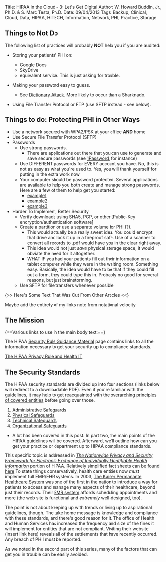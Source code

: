 Title:				HIPAA in the Cloud - 3: Let's Get Digital
Author:				W. Howard Buddin, Jr., Ph.D. & S. Marc Testa, Ph.D.
Date:				09/04/2013 
Tags:				Backup, Clinical, Cloud, Data, HIPAA, HITECH, Information, Network, PHI, Practice, Storage


## Things to Not Do ##
The following list of practices will probably **NOT** help you if you are audited:

* Storing your patients' PHI on: 
	* Google Docs
	* SkyDrive
	* equivalent service. 
This is just asking for trouble.

* Making your password easy to guess. 
	* See [Dictionary Attack](http://en.wikipedia.org/wiki/Dictionary_attack "Dictionary attack - Wikipedia, the free encyclopedia"). More likely to occur than a Sharknado.
* Using File Transfer Protocol or FTP (use SFTP instead - see below). 

## Things to do: Protecting PHI in Other Ways ##

* Use a network secured with WPA2/PSK at your office **AND** home 
* Use Secure File Transfer Protocol (SFTP)
* Passwords
	* Use strong passwords. 
		* There are applications out there that you can use to generate and save secure passwords (see [1Password](https://agilebits.com/), for instance)
	* Use DIFFERENT passwords for EVERY account you have. No, this is not as easy as what you're used to. Yes, you will thank yourself for putting in the extra work now
	* Your computer should be password protected. Several applications are available to help you both create and manage strong passwords. Here are a few of them to help get you started:
		* [example1]()
		* [example2]()
		* [example3]()
* Harder To Implement, Better Security
	* Verify downloads using SHA5, PGP, or other [Public-Key encryption/authentication software]
	* Create a partition or use a separate volume for PHI (?). 
	    * This would actually be a really sweet idea. You could encrypt that drive and lock it up in a fireproof safe. Use of a scanner to convert all records to .pdf would have you in the clear right away. 
	    * This idea would not just *save* physical storage space, it would obviate the need for it altogether. 
	    * WHAT IF you had your patients fill out their information on a tablet computer while they were in the waiting room. Something easy. Basically, the idea would have to be that if they could fill out a form, they could type this in. Probably no good for several reasons, but just brainstorming. 
	* Use SFTP for file transfers whenever possible

{>> Here's Some Text That Was Cut From Other Articles <<}

Maybe add the entirety of my links note from notational velocity 

## The Mission

{==Various links to use in the main body text:==}

The HIPAA [Security Rule Guidance Material](http://www.hhs.gov/ocr/privacy/hipaa/administrative/securityrule/securityruleguidance.html) page contains links to all the information necessary to get your security up to compliance standards. 

[The HIPAA Privacy Rule and Health IT](http://healthit.hhs.gov/portal/server.pt?open=512&objID=1174&parentname=CommunityPage&parentid=26&mode=2&in_hi_userid=10732&cached=true) 

## The Security Standards

The HIPAA security standards are divided up into four sections (links below will redirect to a downloadable PDF). Even if you're familiar with the guidelines, it may help to get reacquainted with the [overarching principles of covered entities](http://www.hhs.gov/ocr/privacy/hipaa/administrative/securityrule/security101.pdf) before going over those.

1. [Administrative Safeguards](http://www.hhs.gov/ocr/privacy/hipaa/administrative/securityrule/adminsafeguards.pdf)
2. [Physical Safeguards](http://www.hhs.gov/ocr/privacy/hipaa/administrative/securityrule/physsafeguards.pdf)
3. [Technical Safeguards](http://www.hhs.gov/ocr/privacy/hipaa/administrative/securityrule/techsafeguards.pdf)
4. [Organizational Safeguards](http://www.hhs.gov/ocr/privacy/hipaa/administrative/securityrule/pprequirements.pdf)

* A lot has been covered in this post. In part two, the main points of the HIPAA guidelines will be covered. Afterward, we'll outline how can you get your practice or department up to HIPAA compliance standards.

This specific topic is addressed in [*The Nationwide Privacy and Security Framework for Electronic Exchange of Individually Identifiable Health Information*](http://www.healthit.gov/policy-researchers-implementers/standards-interoperability-si-framework) portion of HIPAA. Relatively simplified fact sheets can be found [here](http://www.hhs.gov/ocr/privacy/hipaa/understanding/special/healthit/index.html) To state things conservatively, health care entities now *must* implement full EMR/EHR systems. In 2003, [The Kaiser Permanante Healthcare System](https://healthy.kaiserpermanente.org/html/kaiser/index.shtml) was one of the first in the nation to introduce a way for patients to access and manage many aspects of their healthcare, beyond just their records. Their [EMR system](http://thrive.kaiserpermanente.org/healthy-innovations) affords scheduling appointments and more (the web site is functional and *extremely* well-designed, too). 

The point is not about keeping up with trends or living up to aspirational guidelines, though. The take home message is knowledge and compliance with these standards, and there's good reason for it. The office of Health and Human Services has increased the frequency and size of the fines it will implement for entities that are not compliant. Visiting their website (insert link here) reveals all of the settlements that have recently occurred. Any breach of PHII must be reported.

As we noted in the second part of this series, many of the factors that can get you in trouble can be easily avoided.



